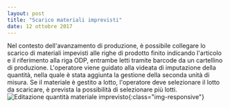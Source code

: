 ```yaml
---
layout: post
title: "Scarico materiali imprevisti"
date: 12 ottobre 2017
---
```


Nel contesto dell'avanzamento di produzione, è possibile collegare lo scarico di materiali impevisti 
alle righe di prodotto finito indicando l'articolo e il riferimento alla riga ODP, entrambe letti tramite barcode
da un cartellino di produzione. L'operatore viene guidato alla videata di imputazione della quantità, nella quale è stata aggiunta
la gestione della seconda unità di misura. Se il materiale è gestito a lotto, l'operatore deve selezionare il lotto da scaricare, 
è prevista la possibilità di selezionare più lotti.
![Editazione quantità materiale imprevisto](/images/pickup/avp-editazione-materiale-imprevisto.jpg){:class="img-responsive"}
